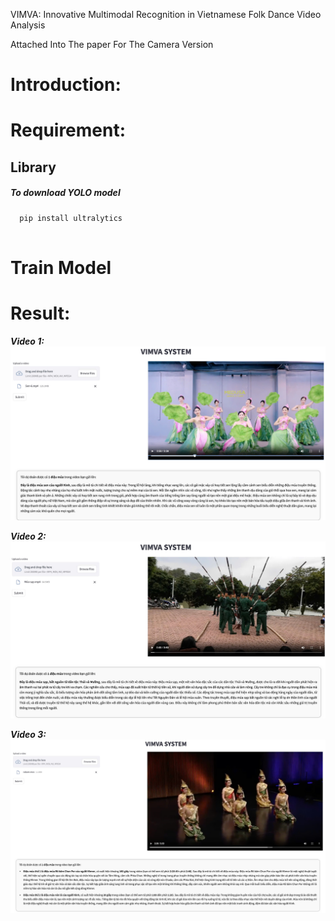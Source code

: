 VIMVA: Innovative Multimodal Recognition in
Vietnamese Folk Dance Video Analysis

Attached Into The paper For The Camera Version

# Introduction:

# Requirement:
  ## Library
  ##### *To download YOLO model*
  ```
    pip install ultralytics
    
 ```
# Train Model

# Result:
***Video 1:***
![Results1](./demo/demo1.jpg)

***Video 2:***
![Results2](./demo/demo2.jpg)

***Video 3:***
![Results3](./demo/demo3.1.jpg)





